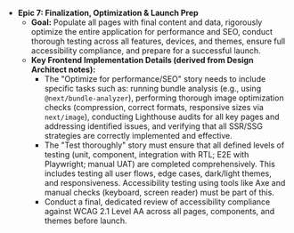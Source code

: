 * **Epic 7: Finalization, Optimization & Launch Prep**
    * **Goal:** Populate all pages with final content and data, rigorously optimize the entire application for performance and SEO, conduct thorough testing across all features, devices, and themes, ensure full accessibility compliance, and prepare for a successful launch.
    * **Key Frontend Implementation Details (derived from Design Architect notes):**
        * The "Optimize for performance/SEO" story needs to include specific tasks such as: running bundle analysis (e.g., using `@next/bundle-analyzer`), performing thorough image optimization checks (compression, correct formats, responsive sizes via `next/image`), conducting Lighthouse audits for all key pages and addressing identified issues, and verifying that all SSR/SSG strategies are correctly implemented and effective.
        * The "Test thoroughly" story must ensure that all defined levels of testing (unit, component, integration with RTL; E2E with Playwright; manual UAT) are completed comprehensively. This includes testing all user flows, edge cases, dark/light themes, and responsiveness. Accessibility testing using tools like Axe and manual checks (keyboard, screen reader) must be part of this.
        * Conduct a final, dedicated review of accessibility compliance against WCAG 2.1 Level AA across all pages, components, and themes before launch. 